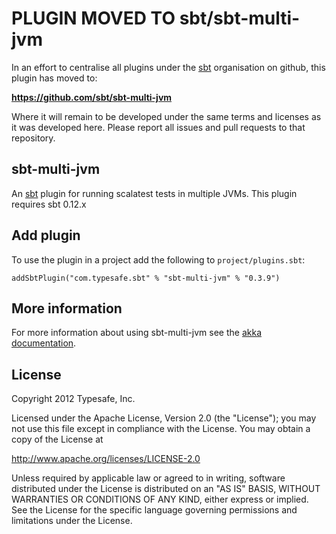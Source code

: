 PLUGIN MOVED TO sbt/sbt-multi-jvm
=================================
In an effort to centralise all plugins under the [sbt](https://github.com/sbt) organisation on github, 
this plugin has moved to: 

**https://github.com/sbt/sbt-multi-jvm**

Where it will remain to be developed under the same terms and licenses as it was developed here.
Please report all issues and pull requests to that repository.

sbt-multi-jvm
-------------

An [sbt] plugin for running scalatest tests in multiple JVMs. This plugin
requires sbt 0.12.x

[sbt]: http://www.scala-sbt.org


Add plugin
----------

To use the plugin in a project add the following to `project/plugins.sbt`:

    addSbtPlugin("com.typesafe.sbt" % "sbt-multi-jvm" % "0.3.9")


More information
----------------

For more information about using sbt-multi-jvm see the
[akka documentation][akka-docs].

[akka-docs]: http://akka.io/docs/akka/snapshot/dev/multi-jvm-testing.html

License
-------
Copyright 2012 Typesafe, Inc.

Licensed under the Apache License, Version 2.0 (the "License"); you may not use this file except in compliance with the License. You may obtain a copy of the License at

http://www.apache.org/licenses/LICENSE-2.0

Unless required by applicable law or agreed to in writing, software distributed under the License is distributed on an "AS IS" BASIS, WITHOUT WARRANTIES OR CONDITIONS OF ANY KIND, either express or implied. See the License for the specific language governing permissions and limitations under the License.
